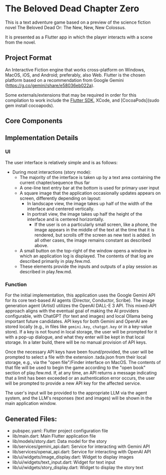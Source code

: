 # The Beloved Dead Chapter Zero
This is a text adventure game based on a preview of the science fiction novel The Beloved Dead Or: The New, New, New Colossus.

It is presented as a Flutter app in which the player interacts with a scene from the novel.

## Project Format
An Interactive Fiction engine that works cross-platform on Windows, MacOS, iOS, and Android; preferably, also Web. Flutter is the chosen platform based on a recommendation from Google Gemini (https://g.co/gemini/share/e58036eb022a).

Some externals/extensions that may be required in order for this compilation to work include the [Flutter SDK](https://docs.flutter.dev/get-started/install/macos/desktop), XCode, and [CocoaPods](sudo gem install cocoapods).
## Core Components

## Implementation Details
### UI
The user interface is relatively simple and is as follows:
- During most interactions (story mode):
  - The majority of the interface is taken up by a text area containing the current chapter/sequence thus far
  - A one-line text entry bar at the bottom is used for primary user input
  - A square image that the application occasionally updates appears on screen, differently depending on layout:
    - In landscape view, the image takes up half of the width of the interface and centered vertically.
    - In portrait view, the image takes up half the height of the interface and is centered horizontally.
      - If the user is on a particularly small screen, like a phone, the image appears in the middle of the text at the time that it is rendered, but scrolls off the screen as new text is added. In all other cases, the image remains constant as described above.
  - A small button on the top-right of the window opens a window in which an application log is displayed. The contents of that log are described primarily in play.few.md.
  - These elements provide the inputs and outputs of a play session as described in play.few.md.
### Function
For the initial implementation, this application uses the Google Gemini API for its core text-based AI agents (Director, Conductor, Scribe). The image generation agent (Artist) utilizes the OpenAI DALL-E 3 API. This mixed-API approach aligns with the eventual goal of making the AI providers configurable, with ChatGPT (for text and images) and local Ollama being important future candidates. API keys for both Gemini and OpenAI are stored locally (e.g., in files like `gemini.key`, `chatgpt.key` or in a key-value store). If a key is not found in local storage, the user will be prompted for it with a pop-up dialogue, and what they enter will be kept in that local storage. In a later build, there will be no manual provision of API keys.

Once the necessary API keys have been found/provided, the user will be prompted to select a file with the extension .tada.json from their local storage, e.g., via the "open file"/Finder interface on MacOS. The contents of that file will be used to begin the game according to the "open book" section of play.few.md. If, at any time, an API returns a message indicating that a limit has been exceeded or an authentication error occurs, the user will be prompted to provide a new API key for the affected service.

The user's input will be provided to the appropriate LLM via the agent system, and the LLM's responses (text and images) will be shown in the main application window.

## Generated Files:
- pubspec.yaml: Flutter project configuration file
- lib/main.dart: Main Flutter application file
- lib/models/story.dart: Data model for the story
- lib/services/gemini_api.dart: Service for interacting with Gemini API
- lib/services/openai_api.dart: Service for interacting with OpenAI API
- lib/ui/widgets/image_display.dart: Widget to display images
- lib/ui/widgets/text_input.dart: Widget for text input
- lib/ui/widgets/story_display.dart: Widget to display the story text